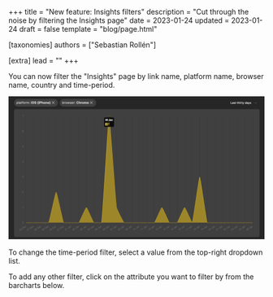 +++
title = "New feature: Insights filters"
description = "Cut through the noise by filtering the Insights page"
date = 2023-01-24
updated = 2023-01-24
draft = false
template = "blog/page.html"

[taxonomies]
authors = ["Sebastian Rollén"]

[extra]
lead = ""
+++

You can now filter the "Insights" page by link name, platform name, browser name, country and time-period.

<a href="./insights-page-filters.png" target="_blank">
    <img style="max-width: 100%" src="./insights-page-filters.png" />
</a>

To change the time-period filter, select a value from the top-right dropdown list.

To add any other filter, click on the attribute you want to filter by from the barcharts below.
